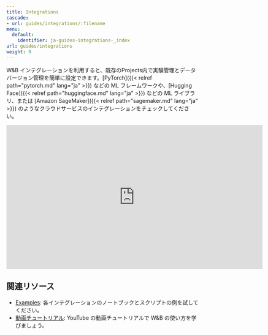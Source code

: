 ```yaml
---
title: Integrations
cascade:
- url: guides/integrations/:filename
menu:
  default:
    identifier: ja-guides-integrations-_index
url: guides/integrations
weight: 9
---
```


W&B インテグレーションを利用すると、既存のProjects内で実験管理とデータバージョン管理を簡単に設定できます。[PyTorch]({{< relref path="pytorch.md" lang="ja" >}}) などの ML フレームワークや、[Hugging Face]({{< relref path="huggingface.md" lang="ja" >}}) などの ML ライブラリ、または [Amazon SageMaker]({{< relref path="sagemaker.md" lang="ja" >}}) のようなクラウドサービスのインテグレーションをチェックしてください。

<iframe width="668" height="376" src="https://www.youtube.com/embed/hmewPDNUNJs?list=PLD80i8An1OEGajeVo15ohAQYF1Ttle0lk" title="Log Your First Run With W&amp;B" frameborder="0" allow="accelerometer; autoplay; clipboard-write; encrypted-media; gyroscope; picture-in-picture; web-share" allowfullscreen></iframe>

## 関連リソース

* [Examples](https://github.com/wandb/examples): 各インテグレーションのノートブックとスクリプトの例を試してください。
* [動画チュートリアル](https://www.youtube.com/playlist?list=PLD80i8An1OEGajeVo15ohAQYF1Ttle0lk): YouTube の動画チュートリアルで W&B の使い方を学びましょう。